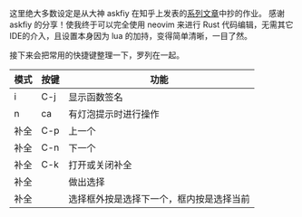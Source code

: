 这里绝大多数设定是从大神 askfiy 在知乎上发表的[系列文章](https://www.zhihu.com/column/c_1501743718332153856)中抄的作业。
感谢 askfiy 的分享！使我终于可以完全使用 neovim 来进行 Rust 代码编辑，无需其它IDE的介入，且设置本身因为 lua 的加持，变得简单清晰，一目了然。

接下来会把常用的快捷键整理一下，罗列在一起。

|模式|按键|功能|
|--|--|--|
|i|C-j|显示函数签名|
|n|<leader>ca|有灯泡提示时进行操作|
|补全|C-p|上一个|
|补全|C-n|下一个|
|补全|C-k|打开或关闭补全|
|补全|<CR>|做出选择|
|补全|<Tab>|选择框外按是选择下一个，框内按是选择当前|

